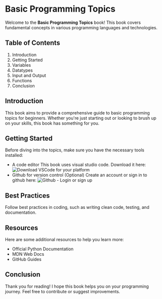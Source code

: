 # Basic Programming Topics

Welcome to the **Basic Programming Topics** book! This book covers fundamental concepts in various programming languages and technologies.

## Table of Contents

1. Introduction
2. Getting Started
3. Variables
4. Datatypes
5. Input and Output
6. Functions
10. Conclusion

## Introduction

This book aims to provide a comprehensive guide to basic programming topics for beginners. Whether you're just starting out or looking to brush up on your skills, this book has something for you.

## Getting Started

Before diving into the topics, make sure you have the necessary tools installed:
- A code editor
  This book uses visual studio code. Download it here:
  ![Download VSCode for your platform](https://code.visualstudio.com/download)
- Github for version control (Optional)
  Create an account or sign in to github here:
  ![Github - Login or sign up](https://www.github.com)


## Best Practices

Follow best practices in coding, such as writing clean code, testing, and documentation.

## Resources

Here are some additional resources to help you learn more:
- Official Python Documentation
- MDN Web Docs
- GitHub Guides

## Conclusion

Thank you for reading! I hope this book helps you on your programming journey. Feel free to contribute or suggest improvements.


